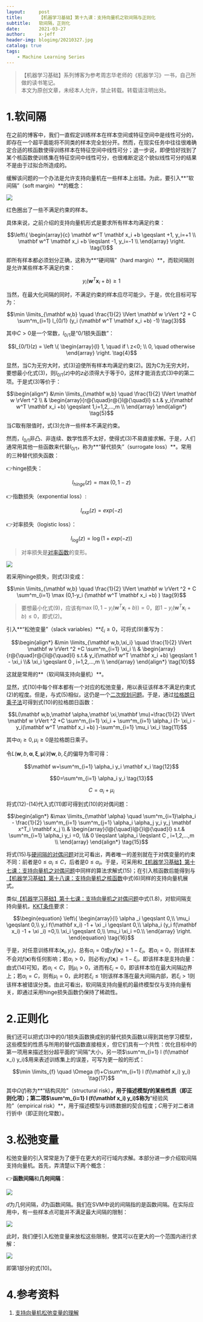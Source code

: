 ```yaml
---
layout:     post
title:      【机器学习基础】第十九课：支持向量机之软间隔与正则化
subtitle:   软间隔，正则化
date:       2021-03-27
author:     x-jeff
header-img: blogimg/20210327.jpg
catalog: true
tags:
    - Machine Learning Series
---
```

>【机器学习基础】系列博客为参考周志华老师的《机器学习》一书，自己所做的读书笔记。  
>本文为原创文章，未经本人允许，禁止转载。转载请注明出处。

# 1.软间隔

在之前的博客中，我们一直假定训练样本在样本空间或特征空间中是线性可分的，即存在一个超平面能将不同类的样本完全划分开。然而，在现实任务中往往很难确定合适的核函数使得训练样本在特征空间中线性可分；退一步说，即便恰好找到了某个核函数使训练集在特征空间中线性可分，也很难断定这个貌似线性可分的结果不是由于过拟合所造成的。

缓解该问题的一个办法是允许支持向量机在一些样本上出错。为此，要引入**“软间隔”（soft margin）**的概念：

![](https://xjeffblogimg.oss-cn-beijing.aliyuncs.com/BLOGIMG/BlogImage/MachineLearningSeries/Lesson19/19x1.png)

红色圈出了一些不满足约束的样本。

具体来说，之前介绍的支持向量机形式是要求所有样本均满足约束：

$$\left\{ \begin{array}{c} \mathbf w^T \mathbf x_i +b \geqslant +1, y_i=+1 \\ \mathbf w^T \mathbf x_i +b \leqslant -1, y_i=-1 \\ \end{array} \right. \tag{1}$$

即所有样本都必须划分正确，这称为**“硬间隔”（hard margin）**，而软间隔则是允许某些样本不满足约束：

$$y_i (\mathbf w^T \mathbf x_i +b) \geqslant 1 \tag{2}$$

当然，在最大化间隔的同时，不满足约束的样本应尽可能少。于是，优化目标可写为：

$$\min \limits_{\mathbf w,b} \quad \frac{1}{2} \lVert \mathbf w \rVert ^2 + C \sum^m_{i=1} l_{0/1} (y_i (\mathbf w^T \mathbf x_i +b) -1) \tag{3}$$

其中$C>0$是一个常数，$l_{0/1}$是“0/1损失函数”：

$$l_{0/1}(z) = \left \{ \begin{array}{l} 1, \quad if \  z<0; \\ 0, \quad otherwise \end{array} \right. \tag{4}$$

显然，当C为无穷大时，式(3)迫使所有样本均满足约束(2)。因为C为无穷大时，要想最小化式(3)，则$l_{0/1}(z)$中的$z$必须得大于等于0，这样才能消去式(3)中的第二项。于是式(3)等价于：

$$\begin{align*}
&\min \limits_{\mathbf w,b} \quad \frac{1}{2} \lVert \mathbf w \rVert ^2 \\ & \begin{array}{r@{\quad}r@{}l@{\quad}l} s.t.& y_i(\mathbf w^T \mathbf x_i +b) \geqslant 1,i=1,2,...,m \\ \end{array} \end{align*} \tag{5}$$

当$C$取有限值时，式(3)允许一些样本不满足约束。

然而，$l_{0/1}$非凸、非连续、数学性质不太好，使得式(3)不易直接求解。于是，人们通常用其他一些函数来代替$l_{0/1}$，称为**“替代损失”（surrogate loss）**。常用的三种替代损失函数：

👉hinge损失：

$$l_{hinge}(z)=\max (0,1-z) \tag{6}$$

👉指数损失（exponential loss）:

$$l_{exp}(z)=exp(-z) \tag{7}$$

👉对率损失（logistic loss）：

$$l_{log}(z)=\log (1+exp(-z)) \tag{8}$$

>对率损失是[对率函数](http://shichaoxin.com/2019/08/21/机器学习基础-第七课-对数几率回归/#1对数几率回归)的变形。

![](https://xjeffblogimg.oss-cn-beijing.aliyuncs.com/BLOGIMG/BlogImage/MachineLearningSeries/Lesson19/19x2.png)

若采用hinge损失，则式(3)变成：

$$\min \limits_{\mathbf w,b} \quad \frac{1}{2} \lVert \mathbf w \rVert ^2 + C \sum^m_{i=1} \max (0,1-y_i (\mathbf w^T \mathbf x_i +b) ) \tag{9}$$

>要想最小化式(9)，应该有$\max (0,1-y_i (\mathbf w^T \mathbf x_i +b) ) = 0$，即$1-y_i (\mathbf w^T \mathbf x_i +b) \leqslant 0$，即式(2)。

引入**“松弛变量”（slack variables）**$\xi _i \geqslant 0$，可将式(9)重写为：

$$\begin{align*}
&\min \limits_{\mathbf w,b,\xi_i} \quad \frac{1}{2} \lVert \mathbf w \rVert ^2 +C \sum^m_{i=1} \xi_i \\ & \begin{array}{r@{\quad}r@{}l@{\quad}l} s.t.& y_i(\mathbf w^T \mathbf x_i +b) \geqslant 1 - \xi_i \\& \xi_i \geqslant 0 ,  i=1,2,...,m \\ \end{array} \end{align*}  \tag{10}$$

这就是常用的**（软间隔支持向量机）**。

显然，式(10)中每个样本都有一个对应的松弛变量，用以表征该样本不满足约束式(2)的程度。但是，与式(5)相似，这仍是一个[二次规划问题](http://shichaoxin.com/2020/11/18/机器学习基础-第十七课-支持向量机之对偶问题/#2二次规划)。于是，通过[拉格朗日乘子法](http://shichaoxin.com/2019/10/17/机器学习基础-第八课-线性判别分析/#21拉格朗日乘子法)可得到式(10)的拉格朗日函数：

$$L(\mathbf w,b,\mathbf \alpha,\mathbf \xi,\mathbf \mu)=\frac{1}{2} \lVert \mathbf w \rVert ^2 +C \sum^m_{i=1} \xi_i + \sum^m_{i=1} \alpha_i (1- \xi_i - y_i(\mathbf w^T \mathbf x_i +b) )-\sum^m_{i=1} \mu_i \xi_i \tag{11}$$

其中$\alpha_i \geqslant 0, \mu_i \geqslant 0$是拉格朗日乘子。

令$L(\mathbf w,b,\mathbf \alpha,\mathbf \xi,\mathbf \mu)$对$\mathbf w,b,\xi_i$的偏导为零可得：

$$\mathbf w=\sum^m_{i=1} \alpha_i y_i \mathbf x_i \tag{12}$$

$$0=\sum^m_{i=1} \alpha_i y_i \tag{13}$$

$$C=\alpha_i + \mu_i \tag{14}$$

将式(12)-(14)代入式(11)即可得到式(10)的对偶问题：

$$\begin{align*}
&\max \limits_{\mathbf \alpha} \quad \sum^m_{i=1}\alpha_i - \frac{1}{2} \sum^m_{i=1} \sum^m_{j=1} \alpha_i \alpha_j y_i y_j \mathbf x^T_i \mathbf x_j \\ & \begin{array}{l@{\quad}l@{}l@{\quad}l} s.t.& \sum^m_{i=1} \alpha_i y_i =0, \\& 0 \leqslant \alpha_i \leqslant C ,  i=1,2,...,m \\ \end{array} \end{align*}  \tag{15}$$

将式(15)与[硬间隔的对偶问题](http://shichaoxin.com/2020/11/18/机器学习基础-第十七课-支持向量机之对偶问题/#1对偶问题)对比可看出，两者唯一的差别就在于对偶变量的约束不同：前者是$0 \leqslant \alpha_i \leqslant C$，后者是$0 \leqslant \alpha _i$。于是，可采用和[【机器学习基础】第十七课：支持向量机之对偶问题](http://shichaoxin.com/2020/11/18/机器学习基础-第十七课-支持向量机之对偶问题/)中同样的算法求解式(15)；在引入核函数后能得到与[【机器学习基础】第十八课：支持向量机之核函数](http://shichaoxin.com/2021/01/03/机器学习基础-第十八课-支持向量机之核函数/)中式(6)同样的支持向量机展式。

类似[【机器学习基础】第十七课：支持向量机之对偶问题](http://shichaoxin.com/2020/11/18/机器学习基础-第十七课-支持向量机之对偶问题/)中式(1.8)，对软间隔支持向量机，[KKT条件](http://shichaoxin.com/2019/10/17/机器学习基础-第八课-线性判别分析/#221kkt条件的推广)要求：

$$\begin{equation} \left\{ \begin{array}{l}
\alpha _i \geqslant 0,\\
\mu_i \geqslant 0,\\
y_i f(\mathbf x_i) -1 + \xi _i \geqslant 0,\\
\alpha_i (y_i f(\mathbf x_i) -1 + \xi _i) =0,\\
\xi_i \geqslant 0,\\
\mu_i \xi_i =0.\\
\end{array}
\right.
\end{equation}
\tag{16}$$

于是，对任意训练样本$(\mathbf x_i,y_i)$，总有$\alpha _i=0$或$y_i f(\mathbf x_i) = 1-\xi_i$。若$\alpha_i=0$，则该样本不会对$f(\mathbf x)$有任何影响；若$\alpha _i >0$，则必有$y_i f(\mathbf x_i)=1-\xi_i$，即该样本是支持向量：由式(14)可知，若$\alpha_i <C$，则$\mu_i >0$，进而有$\xi_i=0$，即该样本恰在最大间隔边界上；若$\alpha _i=C$，则有$\mu_i=0$，此时若$\xi _i \leqslant 1$则该样本落在最大间隔内部，若$\xi _i >1$则该样本被错误分类。由此可看出，软间隔支持向量机的最终模型仅与支持向量有关，即通过采用hinge损失函数仍保持了稀疏性。

# 2.正则化

我们还可以把式(3)中的0/1损失函数换成别的替代损失函数以得到其他学习模型，这些模型的性质与所用的替代函数直接相关，但它们具有一个共性：优化目标中的第一项用来描述划分超平面的“间隔”大小，另一项$\sum^m_{i=1} l (f(\mathbf x_i) y_i)$用来表述训练集上的误差，可写为更一般的形式：

$$\min \limits_{f} \quad \Omega (f)+C\sum^m_{i=1} l (f(\mathbf x_i) y_i) \tag{17}$$

其中$\Omega (f)$称为**“结构风险”（structural risk）**，用于描述模型$f$的某些性质（即正则化项）；第二项$\sum^m_{i=1} l (f(\mathbf x_i) y_i)$称为**“经验风险”（empirical risk）**，用于描述模型与训练数据的契合程度；$C$用于对二者进行折中（即正则化常数）。

# 3.松弛变量

松弛变量的引入常常是为了便于在更大的可行域内求解。本部分进一步介绍软间隔支持向量机。首先，弄清楚以下两个概念：

👉**函数间隔**和**几何间隔**：

![](https://xjeffblogimg.oss-cn-beijing.aliyuncs.com/BLOGIMG/BlogImage/MachineLearningSeries/Lesson19/19x3.png)

$d$为几何间隔，$\hat d$为函数间隔。我们在SVM中说的间隔指的是函数间隔。在实际应用中，有一些样本点可能并不满足最大间隔的限制：

![](https://xjeffblogimg.oss-cn-beijing.aliyuncs.com/BLOGIMG/BlogImage/MachineLearningSeries/Lesson19/19x4.png)

此时，我们便引入松弛变量来放松这些限制，使其可以在更大的一个范围内进行求解：

![](https://xjeffblogimg.oss-cn-beijing.aliyuncs.com/BLOGIMG/BlogImage/MachineLearningSeries/Lesson19/19x5.png)

即第1部分的式(10)。

# 4.参考资料

1. [支持向量机松弛变量的理解](https://blog.csdn.net/ustbbsy/article/details/78873333)